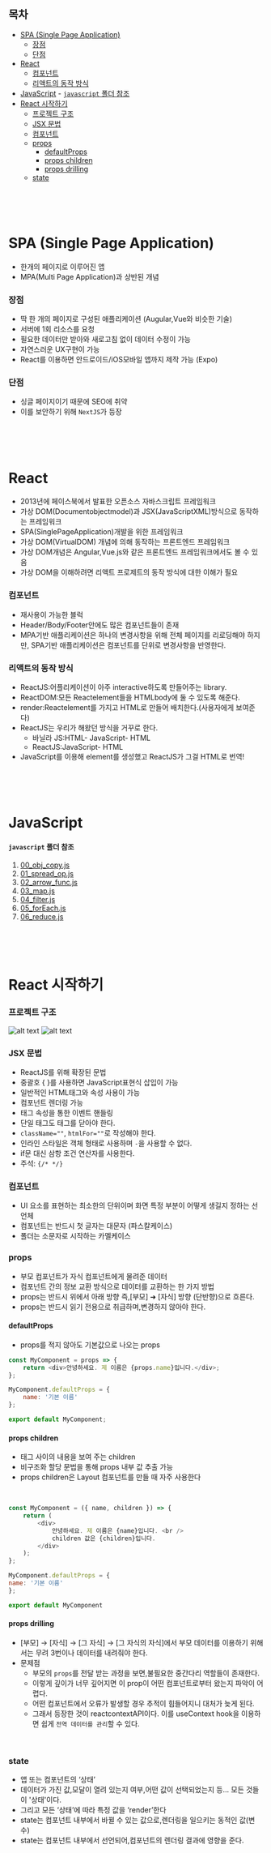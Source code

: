 ## 목차
- [SPA (Single Page Application)](#spa-single-page-application)
    - [장점](#장점)
    - [단점](#단점)
- [React](#react)
    - [컴포넌트](#컴포넌트)
    - [리액트의 동작 방식](#리액트의-동작-방식)
- [JavaScript](#javascript)
      - [`javascript` 폴더 참조](#javascript-폴더-참조)
- [React 시작하기](#react-시작하기)
    - [프로젝트 구조](#프로젝트-구조)
    - [JSX 문법](#jsx-문법)
    - [컴포넌트](#컴포넌트-1)
    - [props](#props)
      - [defaultProps](#defaultprops)
      - [props children](#props-children)
      - [props drilling](#props-drilling)
    - [state](#state)

<br/>
<br/>
<br/>

# SPA (Single Page Application)
- 한개의 페이지로 이루어진 앱
- MPA(Multi Page Application)과 상반된 개념
### 장점
- 딱 한 개의 페이지로 구성된 애플리케이션 (Augular,Vue와 비슷한 기술)
- 서버에 1회 리소스를 요청
- 필요한 데이터만 받아와 새로고침 없이 데이터 수정이 가능
- 자연스러운 UX구현이 가능
- React를 이용하면 안드로이드/iOS모바일 앱까지 제작 가능 (Expo)
### 단점
- 싱글 페이지이기 때문에 SEO에 취약
- 이를 보안하기 위해 `NextJS`가 등장

<br/>
<br/>
<br/>

# React
- 2013년에 페이스북에서 발표한 오픈소스 자바스크립트 프레임워크
- 가상 DOM(Documentobjectmodel)과 JSX(JavaScriptXML)방식으로 동작하는 프레임워크
- SPA(SinglePageApplication)개발을 위한 프레임워크
- 가상 DOM(VirtualDOM) 개념에 의해 동작하는 프론트엔드 프레임워크
- 가상 DOM개념은 Angular,Vue.js와 같은 프론트엔드 프레임워크에서도 볼 수 있음
- 가상 DOM을 이해하려면 리액트 프로제트의 동작 방식에 대한 이해가 필요
### 컴포넌트
- 재사용이 가능한 블럭
- Header/Body/Footer안에도 많은 컴포넌트들이 존재
- MPA기반 애플리케이션은 하나의 변경사항을 위해 전체 페이지를 리로딩해야 하지만, SPA기반 애플리케이션은 컴포넌트를 단위로 변경사항을 반영한다.
### 리액트의 동작 방식
- ReactJS:어플리케이션이 아주 interactive하도록 만들어주는 library.
- ReactDOM:모든 Reactelement들을 HTMLbody에 둘 수 있도록 해준다.
- render:Reactelement를 가지고 HTML로 만들어 배치한다.(사용자에게 보여준다)
- ReactJS는 우리가 해왔던 방식을 거꾸로 한다.
  - 바닐라 JS:HTML- JavaScript- HTML
  - ReactJS:JavaScript- HTML
- JavaScript를 이용해 element를 생성했고 ReactJS가 그걸 HTML로 번역!

<br/>
<br/>
<br/>

# JavaScript
#### `javascript` 폴더 참조
1. [00_obj_copy.js](./javascript/00_obj_copy.js)   
2. [01_spread_op.js](./javascript/01_spread_op.js)   
3. [02_arrow_func.js](./javascript/02_arrow_func.js)   
4. [03_map.js](./javascript/03_map.js)   
5. [04_filter.js](./javascript/04_filter.js)   
6. [05_forEach.js](./javascript/05_forEach.js)   
7. [06_reduce.js](./javascript/06_reduce.js)   


<br/>
<br/>
<br/>

# React 시작하기
### 프로젝트 구조
![alt text](image.png)
![alt text](image-1.png)
### JSX 문법
- ReactJS를 위해 확장된 문법
- 중괄호 { }를 사용하면 JavaScript표현식 삽입이 가능
- 일반적인 HTML태그와 속성 사용이 가능
- 컴포넌트 렌더링 가능
- 태그 속성을 통한 이벤트 핸들링
- 단일 태그도 태그를 닫아야 한다.
- `className=""`, `htmlFor=""`로 작성해야 한다.
- 인라인 스타일은 객체 형태로 사용하며 `-`을 사용할 수 없다.
- if문 대신 삼항 조건 연산자를 사용한다.
- 주석: `{/* */}`
### 컴포넌트
  - UI 요소를 표현하는 최소한의 단위이며 화면 특정 부분이 어떻게 생길지 정하는 선언체
  - 컴포넌트는 반드시 첫 글자는 대문자 (파스칼케이스)
  - 폴더는 소문자로 시작하는 카멜케이스
### props
- 부모 컴포넌트가 자식 컴포넌트에게 물려준 데이터
- 컴포넌트 간의 정보 교환 방식으로 데이터를 교환하는 한 가지 방법
- props는 반드시 위에서 아래 방향 즉,[부모] ➜ [자식] 방향 (단반향)으로 흐른다.
- props는 반드시 읽기 전용으로 취급하며,변경하지 않아야 한다.
#### defaultProps
- props를 적지 않아도 기본값으로 나오는 props
```javascript
const MyComponent = props => {
    return <div>안녕하세요. 제 이름은 {props.name}입니다.</div>;
};

MyComponent.defaultProps = {
    name: '기본 이름'
};

export default MyComponent;
```
#### props children
- 태그 사이의 내용을 보여 주는 children
- 비구조화 할당 문법을 통해 props 내부 값 추출 가능
- props children은 Layout 컴포넌트를 만들 때 자주 사용한다

<br/>

```javascript
const MyComponent = ({ name, children }) => {
    return (
        <div>
            안녕하세요. 제 이름은 {name}입니다. <br />
            children 값은 {children}입니다.
        </div>
    );
};

MyComponent.defaultProps = {
name: '기본 이름'
};

export default MyComponent
```
#### props drilling
- [부모] → [자식] → [그 자식] → [그 자식의 자식]에서 부모 데이터를 이용하기 위해서는
무려 3번이나 데이터를 내려줘야 한다.
- 문제점
  - 부모의 `props`를 전달 받는 과정을 보면,불필요한 중간다리 역할들이 존재한다.
  - 이렇게 깊이가 너무 깊어지면 이 prop이 어떤 컴포넌트로부터 왔는지 파악이 어렵다.
  - 어떤 컴포넌트에서 오류가 발생할 경우 추적이 힘들어지니 대처가 늦게 된다.
  - 그래서 등장한 것이 reactcontextAPI이다.
  이를 useContext hook을 이용하면 쉽게 `전역 데이터를 관리`할 수 있다.

<br/>

### state
- 앱 또는 컴포넌트의 ‘상태’
- 데이터가 가진 값,모달이 열려 있는지 여부,어떤 값이 선택되었는지 등... 모든 것들이 '상태'이다.
- 그리고 모든 ‘상태’에 따라 특정 값을 ‘render’한다
- state는 컴포넌트 내부에서 바뀔 수 있는 값으로,렌더링을 일으키는 동적인 값(변수)
- state는 컴포넌트 내부에서 선언되어,컴포넌트의 렌더링 결과에 영향을 준다.